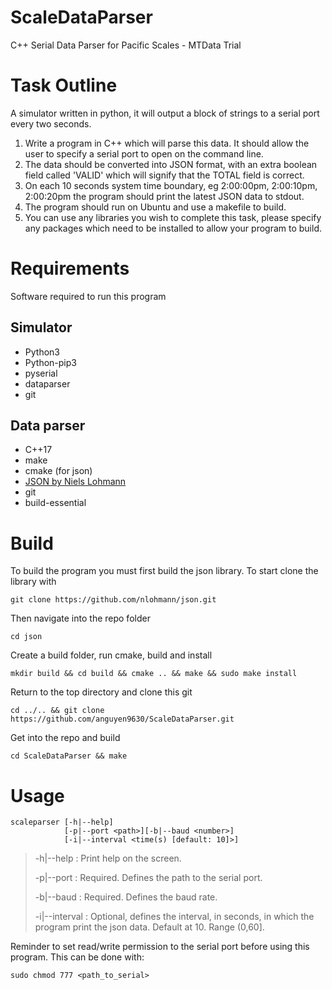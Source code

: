 # ScaleDataParser
C++ Serial Data Parser for Pacific Scales - MTData Trial

# Task Outline
A simulator written in python, it will output a block of strings to a serial port every two seconds.
1. Write a program in C++ which will parse this data. It should allow the user to specify a serial port to open on the command line.
2. The data should be converted into JSON format, with an extra boolean field called 'VALID' which will signify that the TOTAL field is correct.
3. On each 10 seconds system time boundary, eg 2:00:00pm, 2:00:10pm, 2:00:20pm the program should print the latest JSON data to stdout.
4. The program should run on Ubuntu and use a makefile to build.
5. You can use any libraries you wish to complete this task, please specify any packages which need to be installed to allow your program to build.

# Requirements
Software required to run this program
## Simulator
- Python3
- Python-pip3
- pyserial
- dataparser
- git
## Data parser
- C++17
- make
- cmake (for json)
- [JSON by Niels Lohmann](https://github.com/nlohmann/json)
- git
- build-essential
# Build
To build the program you must first build the json library. To start clone the library with
```
git clone https://github.com/nlohmann/json.git
```
Then navigate into the repo folder
```
cd json
```
Create a build folder, run cmake, build and install
```
mkdir build && cd build && cmake .. && make && sudo make install
```
Return to the top directory and clone this git
```
cd ../.. && git clone https://github.com/anguyen9630/ScaleDataParser.git
```
Get into the repo and build
```
cd ScaleDataParser && make
```
# Usage 
```
scaleparser [-h|--help]
            [-p|--port <path>][-b|--baud <number>]
            [-i|--interval <time(s) [default: 10]>]
```
> -h|--help : Print help on the screen.
> 
> -p|--port : Required. Defines the path to the serial port.
> 
> -b|--baud : Required. Defines the baud rate.
> 
> -i|--interval : Optional, defines the interval, in seconds, in which the program print the json data. Default at 10. Range (0,60].

Reminder to set read/write permission to the serial port before using this program. This can be done with:
```
sudo chmod 777 <path_to_serial>
```

